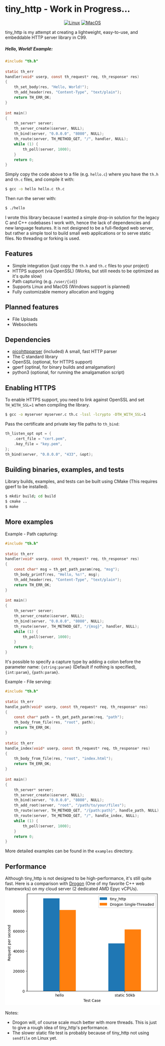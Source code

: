 # tiny_http - Work in Progress...
<div align="center">

[![Linux](https://github.com/RaphiaRa/tiny_http/actions/workflows/linux.yml/badge.svg?branch=main)](https://github.com/RaphiaRa/tiny_http/actions/workflows/linux.yml)
[![MacOS](https://github.com/RaphiaRa/tiny_http/actions/workflows/macos.yml/badge.svg?branch=main)](https://github.com/RaphiaRa/tiny_http/actions/workflows/macos.yml)

</div>
tiny_http is my attempt at creating a lightweight, easy-to-use, and embeddable HTTP server library in C99.

##### Hello, World! Example:
```c
#include "th.h"

static th_err
handler(void* userp, const th_request* req, th_response* res)
{
    th_set_body(res, "Hello, World!");
    th_add_header(res, "Content-Type", "text/plain");
    return TH_ERR_OK;
}

int main()
{
    th_server* server;
    th_server_create(&server, NULL);
    th_bind(server, "0.0.0.0", "8080", NULL);
    th_route(server, TH_METHOD_GET, "/", handler, NULL);
    while (1) {
        th_poll(server, 1000);
    }
    return 0;
}
```
Simply copy the code above to a file (e.g. `hello.c`) where you have the `th.h` and `th.c` files, and compile it with:
```sh
$ gcc -o hello hello.c th.c
```
Then run the server with:
```sh
$ ./hello
```

I wrote this library because I wanted a simple drop-in solution for the legacy C and C++ codebases I work with, hence the lack of dependencies and new language features. It is not designed to be a full-fledged web server, but rather a simple tool to build small web applications or to serve static files. No threading or forking is used.

## Features

- Simple integration (just copy the `th.h` and `th.c` files to your project)
- HTTPS support (via OpenSSL) (Works, but still needs to be optimized as it's quite slow)
- Path capturing (e.g. `/user/{id}`)
- Supports Linux and MacOS (Windows support is planned)
- Fully customizable memory allocation and logging

## Planned features

- File Uploads
- Websockets

## Dependencies

- [picohttpparser](https://github.com/h2o/picohttpparser) (included) A small, fast HTTP parser
- The C standard library
- OpenSSL (optional, for HTTPS support)
- gperf (optinal, for binary builds and amalgamation)
- python3 (optional, for running the amalgamation script)

## Enabling HTTPS

To enable HTTPS support, you need to link against OpenSSL and set `TH_WITH_SSL=1` when compiling the library.
```sh
$ gcc -o myserver myserver.c th.c -lssl -lcrypto -DTH_WITH_SSL=1
```
Pass the certificate and private key file paths to `th_bind`:
```c
th_listen_opt opt = {
    .cert_file = "cert.pem", 
    .key_file = "key.pem",
};
th_bind(server, "0.0.0.0", "433", &opt);
```
## Building binaries, examples, and tests

Library builds, examples, and tests can be built using CMake (This requires gperf to be installed).
```sh
$ mkdir build; cd build
$ cmake ..
$ make
```

## More examples

Example - Path capturing:
```c
#include "th.h"

static th_err
handler(void* userp, const th_request* req, th_response* res)
{
    const char* msg = th_get_path_param(req, "msg");
    th_body_printf(res, "Hello, %s!", msg);
    th_add_header(res, "Content-Type", "text/plain");
    return TH_ERR_OK;
}

int main()
{
    th_server* server;
    th_server_create(&server, NULL);
    th_bind(server, "0.0.0.0", "8080", NULL);
    th_route(server, TH_METHOD_GET, "/{msg}", handler, NULL);
    while (1) {
        th_poll(server, 1000);
    }
    return 0;
}
```
It's possible to specify a capture type by adding a colon before the parameter name: `{string:param}` (Default if nothing is specified), `{int:param}`, `{path:param}`.

Example - File serving:
```c
#include "th.h"

static th_err
handle_path(void* userp, const th_request* req, th_response* res)
{
    const char* path = th_get_path_param(req, "path");
    th_body_from_file(res, "root", path);
    return TH_ERR_OK;
}

static th_err
handle_index(void* userp, const th_request* req, th_response* res)
{
    th_body_from_file(res, "root", "index.html");
    return TH_ERR_OK;
}

int main()
{
    th_server* server;
    th_server_create(&server, NULL);
    th_bind(server, "0.0.0.0", "8080", NULL);
    th_add_root(server, "root", "/path/to/your/files");
    th_route(server, TH_METHOD_GET, "/{path:path}", handle_path, NULL);
    th_route(server, TH_METHOD_GET, "/", handle_index, NULL);
    while (1) {
        th_poll(server, 1000);
    }
    return 0;
}
```

More detailed examples can be found in the `examples` directory.

## Performance

Although tiny_http is not designed to be high-performance, it's still quite fast.
Here is a comparison with [Drogon](https://github.com/drogonframework/drogon) (One of my favorite C++ web frameworks) on my cloud server (2 dedicated AMD Epyc vCPUs).
[![Benchmark](benchmark/result.png)](benchmark/benchmark.md)

Notes:
- Drogon will, of course scale much better with more threads. This is just to give a rough idea of tiny_http's performance.
- The slower static file test is probably because of tiny_http not using `sendfile` on Linux yet.
